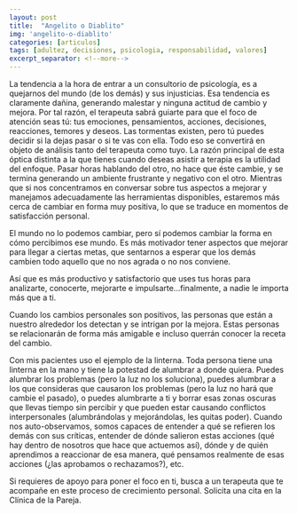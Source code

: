 ```yaml
---
layout: post
title:  "Angelito o Diablito"
img: 'angelito-o-diablito'
categories: [articulos]
tags: [adultez, decisiones, psicologia, responsabilidad, valores]
excerpt_separator: <!--more-->
---
```


La tendencia a la hora de entrar a un consultorio de psicología, es a quejarnos del mundo (de los demás) y sus injusticias. Esa tendencia es claramente dañina, generando malestar y ninguna actitud de cambio y mejora. Por tal razón, el terapeuta sabrá guiarte para que el foco de atención seas tú: tus emociones, pensamientos, acciones, decisiones, reacciones, temores y deseos. Las tormentas existen, pero tú puedes decidir si la dejas pasar o si te vas con ella. Todo eso se convertirá en objeto de análisis tanto del terapeuta como tuyo. La razón principal de esta óptica distinta a la que tienes cuando deseas asistir a terapia es la utilidad del enfoque. Pasar horas hablando del otro, no hace que éste cambie, y se termina generando un ambiente frustrante y negativo con el otro. Mientras que si nos concentramos en conversar sobre tus aspectos a mejorar y manejamos adecuadamente las herramientas disponibles, estaremos más cerca de cambiar en forma muy positiva, lo que se traduce en momentos de satisfacción personal.

El mundo no lo podemos cambiar, pero sí podemos cambiar la forma en cómo percibimos ese mundo. Es más motivador tener aspectos que mejorar para llegar a ciertas metas, que sentarnos a esperar que los demás cambien todo aquello que no nos agrada o no nos conviene.

Así que es más productivo y satisfactorio que uses tus horas para analizarte, conocerte, mejorarte e impulsarte…finalmente, a nadie le importa más que a ti.

Cuando los cambios personales son positivos, las personas que están a nuestro alrededor los detectan y se intrigan por la mejora. Estas personas se relacionarán de forma más amigable e incluso querrán conocer la receta del cambio.

Con mis pacientes uso el ejemplo de la linterna. Toda persona tiene una linterna en la mano y tiene la potestad de alumbrar a donde quiera. Puedes alumbrar los problemas (pero la luz no los soluciona), puedes alumbrar a los que consideras que causaron los problemas (pero la luz no hará que cambie el pasado), o puedes alumbrarte a ti y borrar esas zonas oscuras que llevas tiempo sin percibir y que pueden estar causando conflictos interpersonales (alumbrándolas y mejorándolas, les quitas poder). Cuando nos auto-observamos, somos capaces de entender a qué se refieren los demás con sus críticas, entender de dónde salieron estas acciones (qué hay dentro de nosotros que hace que actuemos así), dónde y de quién aprendimos a reaccionar de esa manera, qué pensamos realmente de esas acciones (¿las aprobamos o rechazamos?), etc.

Si requieres de apoyo para poner el foco en ti, busca a un terapeuta que te acompañe en este proceso de crecimiento personal. Solicita una cita en la Clínica de la Pareja.